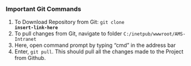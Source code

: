 ### Important Git Commands
1.  To Download Repository from Git: <code>git clone __insert-link-here__</code>
2.  To pull changes from Git, navigate to folder <code>C:/inetpub/wwwroot/AMS-Intranet</code> 
3.  Here, open command prompt by typing “cmd” in the address bar
4.  Enter, <code>git pull</code>. This should pull all the changes made to the Project from Github.